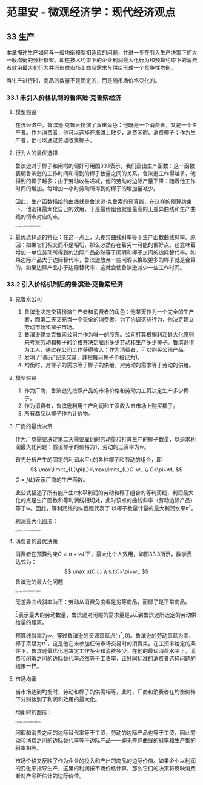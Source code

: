 # 范里安 - 微观经济学：现代经济观点

## 33 生产

本章描述生产如何与一般均衡模型相适应的问题，并进一步在引入生产决策下扩大一般均衡的分析框架。即在技术约束下的企业利润最大化行为和预算约束下的消费者效用最大化行为共同形成市场上商品需求与供给形成一个竞争性均衡。

当生产进行时，商品的数量不是固定的，而是随市场价格变化的。

### 33.1 未引入价格机制的鲁滨逊·克鲁索经济

1. 模型假设

   在该经济中，鲁滨逊·克鲁索扮演了双重角色：他既是一个消费者，又是一个生产者。作为消费者，他可以选择在海滩上散步，消费闲暇、消费椰子；作为生产者，他可以通过劳动收集椰子。

2. 行为人的最优选择

   鲁滨逊对于椰子和闲暇的偏好可用图33.1表示，我们画出生产函数：这一函数表明鲁滨逊的工作时间和得到的椰子数量之间的关系。鲁滨逊工作得越多，他得到的椰子越多；由于劳动收益递减，他的劳动的边际产量下降：随着他工作时间的增加，每增加一小时劳动所得到的椰子的增加量减少。

   因此，生产函数描绘的曲线就是鲁滨逊·克鲁索的预算线，在这样的预算约束下，他选择最大化自己的效用，于是最优组合就是最高的无差异曲线和生产曲线的切点对应的点。

   <img src="assets/image-20240206185319185.png" alt="image-20240206185319185" style="zoom:33%;" />

3. 最优选择点的特征：在这一点上，无差异曲线斜率等于生产函数曲线斜率。原因：如果它们相交而不是相切，那么必然存在着另一可能的偏好点。这意味着增加一单位劳动所得到的边际产品必然等于闲暇和椰子之间的边际替代率。如果边际产品大于边际替代率，鲁滨逊放弃一些闲暇以换取更多的椰子就是合算的。如果边际产品小于边际替代率，这就会使鲁滨逊减少一些工作时间。

### 33.2 引入价格机制后的鲁滨逊·克鲁索经济

1. 克鲁索公司

   1. 鲁滨逊决定交替扮演生产者和消费者的角色：他某天作为一个完全的生产者，而第二天又充当一个完全的消费者。为了协调这些行为，他决定建立劳动市场和椰子市场。
   2. 鲁滨逊建立克鲁索公司并作为唯一的股东。公司打算根据利润最大化原则来考察劳动和椰子的价格并决定雇用多少劳动和生产多少椰子。鲁滨逊作为工人，通过在公司工作获得收入；作为消费者，可以购买公司产品。
   3. 发明了“美元”记录交易，并把每只椰子价格记为1。
   4. 均衡时，对椰子的需求等于椰子的供给，对劳动的需求等于劳动的供给。

2. 模型假设

   1. 作为厂商，鲁滨逊先按照产品的市场价格和劳动力工资决定生产多少椰子。
   2. 作为消费者，鲁滨逊利用生产利润和工资收入去市场上购买椰子。
   3. 所有商品以椰子作为计价物。

3. 厂商的最优决策

   作为厂商需要决定第二天需要雇佣的劳动量和打算生产的椰子数量，以追求利润最大化问题：假设椰子的价格为1，劳动的工资率为$w$。

   首先分析产生的固定的利润水平$\pi$的各种椰子和劳动的组合，即
   $$
   \max\limits_{L}\pi(L)=\max\limits_{L}C-wL \\
   C=\pi+wL
   $$
   $C=f(L)$表示厂商的生产函数。

   此公式描述了所有能产生$\pi$水平利润的劳动和椰子组合的等利润线，利润最大化的点是生产函数和等利润线相切处，此时该点的曲线斜率（劳动边际产品）等于$w$。因此，等利润线的纵截距代表了 以椰子数量计量的最大利润水平$\pi^*$。

   利润最大化图形：

   <img src="assets/image-20240206195148497.png" alt="image-20240206195148497" style="zoom:33%;" />

4. 消费者的最优决策

   消费者在预算约束$C=\pi+wL$下，最大化个人效用，如图33.3所示，数学表达式为：
   $$
   \max u(C,L) \\
   s.t.C=\pi+wL
   $$
   鲁滨逊的最大化问题

   <img src="assets/image-20240206201309695.png" alt="image-20240206201309695" style="zoom:33%;" />

   无差异曲线斜率为正：劳动从消费角度看是劣等商品，而椰子是正常商品。

   $\bar{L}$表示最大的劳动数量，鲁滨逊对闲暇的需求量是从$\bar{L}$到鲁滨逊所选定的劳动供给量的距离。

   预算线斜率为$w$，穿过鲁滨逊的资源禀赋点$(\pi^*,0)$。鲁滨逊的劳动禀赋为零，椰子禀赋为$\pi^{*}$，这是他在未参加任何市场交易时的消费束。在工资率给定的条件下，鲁滨逊最优化地决定工作多少和消费多少。在他的最优消费水平上，消费和闲暇之间的边际替代率必然等于工资率，正好同标准的消费者选择问题的结果一样。

5. 市场均衡

   当市场达到均衡时，劳动和椰子的供需相等，此时，厂商和消费者在均衡价格下分别达到了利润和效用的最大化。

   均衡时的图形：

   <img src="assets/image-20240206203855352.png" alt="image-20240206203855352" style="zoom:33%;" />

   闲暇和消费之间的边际替代率等于工资，劳动的边际产品也等于工资，因此劳动和消费之间的边际替代率等于边际产品——即无差异曲线的斜率和生产集的斜率相等。

   市场价格又反映了作为企业的投入和产出的商品的边际价值。如果企业以利润的变化来指导生产，这里的利润按市场价格计算，那么它们的决策将反映消费者对产品所估计的边际价值。

    

